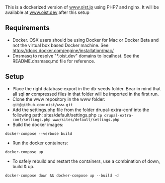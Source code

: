 This is a dockerized version of www.oist.jp using PHP7 and nginx. It will be available at www.oist.dev after this setup

## Requirements

- Docker. OSX users should be using Docker for Mac or Docker Beta and not the
virtual box based Docker machine. See https://docs.docker.com/engine/installation/mac/
- Dnsmasq to resolve "\*.oist.dev" domains to localhost.
See the README.dnsmasq.md file for reference.

## Setup

- Place the right database export in the db-seeds folder. Bear in mind that all sql **or** compressed files in that folder will be imported in the first run.
- Clone the www repository in the www folder:
```git@github.com:oist/www.git```
- Add the settings.php file from the folder drupal-extra-conf into the following path: sites/default/settings.php
```cp drupal-extra-conf/settings.php www/sites/default/settings.php```
- Build the docker images:
```
docker-compose --verbose build
```
- Run the docker containers:
```
docker-compose up
```
- To safely rebuild and restart the containers, use a combination of down, build & up.
```
docker-compose down && docker-compose up --build -d
```
